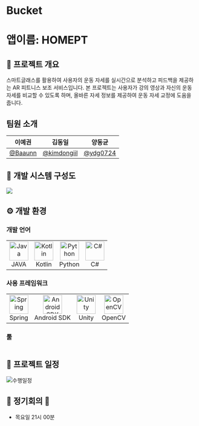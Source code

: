 # Bucket

# 앱이름: HOMEPT

## 📖 프로젝트 개요
스마트글래스를 활용하여 사용자의 운동 자세를 실시간으로 분석하고 피드백을 제공하는 AR 피트니스 보조 서비스입니다.
본 프로젝트는 사용자가 강의 영상과 자신의 운동 자세를 비교할 수 있도록 하며, 올바른 자세 정보를 제공하여 운동 자세 교정에 도움을 줍니다.

## 팀원 소개
|                      이예권                       |                        김동일                         |                     양동균                          |  
| :-----------------------------------------------: | :---------------------------------------------------: | :-------------------------------------------------: | 
| <a href="https://github.com/Baaunn">@Baaunn</a> | <a href="https://github.com/kimdongiil">@kimdongiil</a> | <a href="https://github.com/ydg0724">@ydg0724</a> |

## 📁 개발 시스템 구성도

![](https://github.com/user-attachments/assets/b1693ef8-0dc4-4a4e-bd49-4405dfa5ad0e)

## ⚙️ 개발 환경

### 개발 언어
<table>
  <tr>
    <td style="text-align: center;">
      <img src="https://cdn.jsdelivr.net/gh/devicons/devicon/icons/java/java-original.svg" alt="Java" width="50" height="50"/><br/>
      JAVA
    </td>
    <td style="text-align: center;">
      <img src="https://cdn.jsdelivr.net/gh/devicons/devicon/icons/kotlin/kotlin-original.svg" alt="Kotlin" width="50" height="50"/><br/>
      Kotlin
    </td>
    <td style="text-align: center;">
      <img src="https://cdn.jsdelivr.net/gh/devicons/devicon/icons/python/python-original.svg" alt="Python" width="50" height="50"/><br/>
      Python
    </td>
    <td style="text-align: center;">
      <img src="https://cdn.jsdelivr.net/gh/devicons/devicon/icons/csharp/csharp-original.svg" alt="C#" width="50" height="50"/><br/>
      C#
    </td>
  </tr>
</table>

### 사용 프레임워크
<table>
  <tr>
    <td style="text-align: center;">
      <img src="https://cdn.jsdelivr.net/gh/devicons/devicon/icons/spring/spring-original.svg" alt="Spring" width="50" height="50"/><br/>
      Spring
    </td>
    <td style="text-align: center;">
      <img src="https://cdn.jsdelivr.net/gh/devicons/devicon/icons/android/android-original.svg" alt="Android SDK" width="50" height="50"/><br/>
      Android SDK
    </td>
    <td style="text-align: center;">
      <img src="https://cdn.jsdelivr.net/gh/devicons/devicon/icons/unity/unity-original.svg" alt="Unity" width="50" height="50"/><br/>
      Unity
    </td>
    <td style="text-align: center;">
      <img src="https://cdn.jsdelivr.net/gh/devicons/devicon/icons/opencv/opencv-original.svg" alt="OpenCV" width="50" height="50"/><br/>
      OpenCV
    </td>
  </tr>
</table>

### 툴
<table>
  <tr>
    
  </tr>
</table>




## 📆 프로젝트 일정
![수행일정](https://github.com/user-attachments/assets/f4767fae-9ab9-4e59-8ce5-3636536dbffb)

## 🚨 정기회의 🚨
- 목요일 21시 00분

